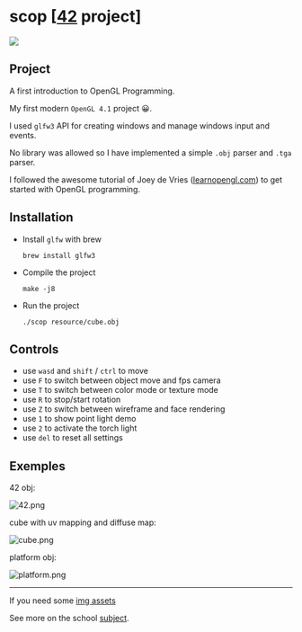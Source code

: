 # scop [[42](https://www.42.fr/) project]

![](../media/scop_demo.gif?raw=true)

## Project
A first introduction to OpenGL Programming.

My first modern `OpenGL 4.1` project 😀.

I used `glfw3` API for creating windows and manage windows input and events.

No library was allowed so I have implemented a simple `.obj` parser and `.tga` parser.

I followed the awesome tutorial of Joey de Vries ([learnopengl.com](https://learnopengl.com)) to get started with OpenGL programming.


## Installation

- Install `glfw` with brew

	```brew install glfw3```
- Compile the project

	```make -j8```
- Run the project

	```./scop resource/cube.obj```

## Controls

- use `wasd` and `shift` / `ctrl` to move
- use `F` to switch between object move and fps camera
- use `T` to switch between color mode or texture mode
- use `R` to stop/start rotation
- use `Z` to switch between wireframe and face rendering
- use `1` to show point light demo
- use `2` to activate the torch light
- use `del` to reset all settings

## Exemples

42 obj:

![42.png](../media/42.png?raw=true)

cube with uv mapping and diffuse map:

![cube.png](../media/cube.png?raw=true)

platform obj:

![platform.png](../media/platform.png?raw=true)

---

If you need some [img assets](https://gist.github.com/zer0nim/94daa9b76ebe978cc3c6329f860d4716)

See more on the school [subject](scop.en.pdf).
